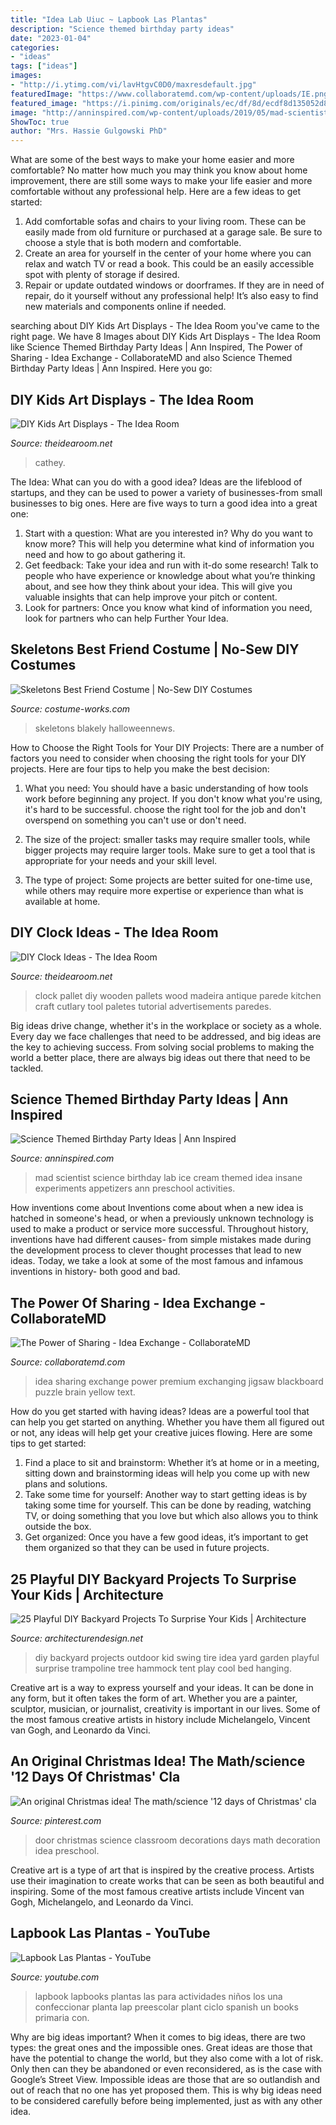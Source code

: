 ```yaml
---
title: "Idea Lab Uiuc ~ Lapbook Las Plantas"
description: "Science themed birthday party ideas"
date: "2023-01-04"
categories:
- "ideas"
tags: ["ideas"]
images:
- "http://i.ytimg.com/vi/lavHtgvC0D0/maxresdefault.jpg"
featuredImage: "https://www.collaboratemd.com/wp-content/uploads/IE.png"
featured_image: "https://i.pinimg.com/originals/ec/df/8d/ecdf8d135052d82e7fa320523690842d.jpg"
image: "http://anninspired.com/wp-content/uploads/2019/05/mad-scientist-ice-cream-lab-9.jpg"
ShowToc: true
author: "Mrs. Hassie Gulgowski PhD"
---
```



What are some of the best ways to make your home easier and more comfortable?
No matter how much you may think you know about home improvement, there are still some ways to make your life easier and more comfortable without any professional help. Here are a few ideas to get started: 
1) Add comfortable sofas and chairs to your living room. These can be easily made from old furniture or purchased at a garage sale. Be sure to choose a style that is both modern and comfortable. 
2) Create an area for yourself in the center of your home where you can relax and watch TV or read a book. This could be an easily accessible spot with plenty of storage if desired. 
3) Repair or update outdated windows or doorframes. If they are in need of repair, do it yourself without any professional help! It’s also easy to find new materials and components online if needed.

	

		
searching about DIY Kids Art Displays - The Idea Room you've came to the right page. We have 8 Images about DIY Kids Art Displays - The Idea Room like Science Themed Birthday Party Ideas | Ann Inspired, The Power of Sharing - Idea Exchange - CollaborateMD and also Science Themed Birthday Party Ideas | Ann Inspired. Here you go:
		
    
## DIY Kids Art Displays - The Idea Room

<img loading=lazy src="https://www.theidearoom.net/wp-content/uploads/2016/08/kids-writing-on-chalkboard-wall.jpg" onerror="this.onerror=null;this.src='https://tse2.mm.bing.net/th?id=OIP.lFzTp820aoX32lwP15XR7QAAAA&amp;pid=15.1';" alt="DIY Kids Art Displays - The Idea Room">

_Source: theidearoom.net_

>cathey. 

	

The Idea: What can you do with a good idea?
Ideas are the lifeblood of startups, and they can be used to power a variety of businesses-from small businesses to big ones. Here are five ways to turn a good idea into a great one:
1. Start with a question: What are you interested in? Why do you want to know more? This will help you determine what kind of information you need and how to go about gathering it.
2. Get feedback: Take your idea and run with it-do some research! Talk to people who have experience or knowledge about what you’re thinking about, and see how they think about your idea. This will give you valuable insights that can help improve your pitch or content.
3. Look for partners: Once you know what kind of information you need, look for partners who can help Further Your Idea.

    
## Skeletons Best Friend Costume | No-Sew DIY Costumes

<img loading=lazy src="https://photos.costume-works.com/full/skeletons_best_friend.jpg" onerror="this.onerror=null;this.src='https://tse3.mm.bing.net/th?id=OIP.PU_jijBnPkl53Htgc9kA_QHaMM&amp;pid=15.1';" alt="Skeletons Best Friend Costume | No-Sew DIY Costumes">

_Source: costume-works.com_

>skeletons blakely halloweennews. 

	

How to Choose the Right Tools for Your DIY Projects:
There are a number of factors you need to consider when choosing the right tools for your DIY projects. Here are four tips to help you make the best decision:
1. What you need: You should have a basic understanding of how tools work before beginning any project. If you don't know what you're using, it's hard to be successful. choose the right tool for the job and don't overspend on something you can't use or don't need.

2. The size of the project: smaller tasks may require smaller tools, while bigger projects may require larger tools. Make sure to get a tool that is appropriate for your needs and your skill level.

3. The type of project: Some projects are better suited for one-time use, while others may require more expertise or experience than what is available at home.

    
## DIY Clock Ideas - The Idea Room

<img loading=lazy src="http://www.theidearoom.net/wp-content/uploads/2016/05/pallet-clock-1.jpg" onerror="this.onerror=null;this.src='https://tse2.mm.bing.net/th?id=OIP.M-t_2QxVjMl18sI5ihERogHaJ4&amp;pid=15.1';" alt="DIY Clock Ideas - The Idea Room">

_Source: theidearoom.net_

>clock pallet diy wooden pallets wood madeira antique parede kitchen craft cutlary tool paletes tutorial advertisements paredes. 

	

Big ideas drive change, whether it's in the workplace or society as a whole. Every day we face challenges that need to be addressed, and big ideas are the key to achieving success. From solving social problems to making the world a better place, there are always big ideas out there that need to be tackled.

    
## Science Themed Birthday Party Ideas | Ann Inspired

<img loading=lazy src="http://anninspired.com/wp-content/uploads/2019/05/mad-scientist-ice-cream-lab-9.jpg" onerror="this.onerror=null;this.src='https://tse2.mm.bing.net/th?id=OIP.1_hB3QPXxFE1OU2pR7OzQgHaLW&amp;pid=15.1';" alt="Science Themed Birthday Party Ideas | Ann Inspired">

_Source: anninspired.com_

>mad scientist science birthday lab ice cream themed idea insane experiments appetizers ann preschool activities. 

	

How inventions come about
Inventions come about when a new idea is hatched in someone's head, or when a previously unknown technology is used to make a product or service more successful. Throughout history, inventions have had different causes- from simple mistakes made during the development process to clever thought processes that lead to new ideas. Today, we take a look at some of the most famous and infamous inventions in history- both good and bad.

    
## The Power Of Sharing - Idea Exchange - CollaborateMD

<img loading=lazy src="https://www.collaboratemd.com/wp-content/uploads/IE.png" onerror="this.onerror=null;this.src='https://tse1.mm.bing.net/th?id=OIP.S42Ra2aiYUoBMZyOWdM7RwHaEg&amp;pid=15.1';" alt="The Power of Sharing - Idea Exchange - CollaborateMD">

_Source: collaboratemd.com_

>idea sharing exchange power premium exchanging jigsaw blackboard puzzle brain yellow text. 

	

How do you get started with having ideas?
Ideas are a powerful tool that can help you get started on anything. Whether you have them all figured out or not, any ideas will help get your creative juices flowing. Here are some tips to get started: 
1. Find a place to sit and brainstorm: Whether it’s at home or in a meeting, sitting down and brainstorming ideas will help you come up with new plans and solutions. 
2. Take some time for yourself: Another way to start getting ideas is by taking some time for yourself. This can be done by reading, watching TV, or doing something that you love but which also allows you to think outside the box. 
3. Get organized: Once you have a few good ideas, it’s important to get them organized so that they can be used in future projects.

    
## 25 Playful DIY Backyard Projects To Surprise Your Kids | Architecture

<img loading=lazy src="http://cdn.architecturendesign.net/wp-content/uploads/2015/03/AD-DIY-Backyard-Projects-Kid-1.jpg" onerror="this.onerror=null;this.src='https://tse1.mm.bing.net/th?id=OIP.0l7wQjLAntcZpgbGYh5k2QHaJ4&amp;pid=15.1';" alt="25 Playful DIY Backyard Projects To Surprise Your Kids | Architecture">

_Source: architecturendesign.net_

>diy backyard projects outdoor kid swing tire idea yard garden playful surprise trampoline tree hammock tent play cool bed hanging. 

	

Creative art is a way to express yourself and your ideas. It can be done in any form, but it often takes the form of art. Whether you are a painter, sculptor, musician, or journalist, creativity is important in our lives. Some of the most famous creative artists in history include Michelangelo, Vincent van Gogh, and Leonardo da Vinci.

    
## An Original Christmas Idea! The Math/science &#039;12 Days Of Christmas&#039; Cla

<img loading=lazy src="https://i.pinimg.com/originals/ec/df/8d/ecdf8d135052d82e7fa320523690842d.jpg" onerror="this.onerror=null;this.src='https://tse1.mm.bing.net/th?id=OIP.chJeoW_qcUlw7hADfUbz5wHaJ4&amp;pid=15.1';" alt="An original Christmas idea! The math/science &#039;12 days of Christmas&#039; cla">

_Source: pinterest.com_

>door christmas science classroom decorations days math decoration idea preschool. 

	

Creative art is a type of art that is inspired by the creative process. Artists use their imagination to create works that can be seen as both beautiful and inspiring. Some of the most famous creative artists include Vincent van Gogh, Michelangelo, and Leonardo da Vinci.

    
## Lapbook Las Plantas - YouTube

<img loading=lazy src="http://i.ytimg.com/vi/lavHtgvC0D0/maxresdefault.jpg" onerror="this.onerror=null;this.src='https://tse1.mm.bing.net/th?id=OIP.hieW7RcRGY-2du5lgEEjlAHaEK&amp;pid=15.1';" alt="Lapbook Las Plantas - YouTube">

_Source: youtube.com_

>lapbook lapbooks plantas las para actividades niños los una confeccionar planta lap preescolar plant ciclo spanish un books primaria con. 

	

Why are big ideas important?
When it comes to big ideas, there are two types: the great ones and the impossible ones. Great ideas are those that have the potential to change the world, but they also come with a lot of risk. Only then can they be abandoned or even reconsidered, as is the case with Google’s Street View. Impossible ideas are those that are so outlandish and out of reach that no one has yet proposed them. This is why big ideas need to be considered carefully before being implemented, just as with any other idea.

